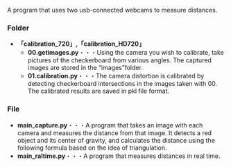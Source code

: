 A program that uses two usb-connected webcams to measure distances.

### Folder
- **「calibration_720」,「calibration_HD720」**
  - **00.getimages.py**・・・Using the camera you wish to calibrate, take pictures of the checkerboard from various angles. The captured images are stored in the “images”folder.
  - **01.calibration.py**・・・The camera distortion is calibrated by detecting checkerboard intersections in the images taken with 00. The calibrated results are saved in pkl file format.

 ### File
- **main_capture.py**・・・A program that takes an image with each camera and measures the distance from that image.
It detects a red object and its center of gravity, and calculates the distance using the following formula based on the idea of triangulation.
- **main_raltime.py**・・・A program that measures distances in real time.
